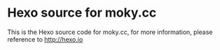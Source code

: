 # Hexo source for moky.cc
This is the Hexo source code for moky.cc, for more information, please reference to http://hexo.io
